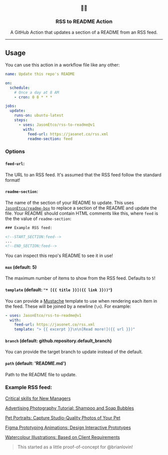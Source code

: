 <h3 align="center">📡📝</h3>
<h3 align="center">RSS to README Action</h3>
<p align="center">A GitHub Action that updates a section of a README from an RSS feed.</p>

---

## Usage

You can use this action in a workflow file like any other:

```yml
name: Update this repo's README

on:
  schedule:
    # Once a day at 8 AM
    - cron: 0 8 * * *

jobs:
  update:
    runs-on: ubuntu-latest
    steps:
      - uses: JasonEtco/rss-to-readme@v1
        with:
          feed-url: https://jasonet.co/rss.xml
          readme-section: feed
```

### Options

#### `feed-url`:

The URL to an RSS feed. It's assumed that the RSS feed follow the standard format!

#### `readme-section`:

The name of the section of your README to update. This uses [`JasonEtco/readme-box`](https://github.com/JasonEtco/readme-box) to replace a section of the README and update the file. Your README should contain HTML comments like this, where `feed` is the the value of `readme-section`:

```html
### Example RSS feed:

<!--START_SECTION:feed-->
...
<!--END_SECTION:feed-->
```

You can inspect this repo's README to see it in use!

#### `max` (default: 5)

The maximum number of items to show from the RSS feed. Defaults to `5`!

#### `template` (default: `"* [{{ title }}]({{ link }}))"`)

You can provide a [Mustache](https://github.com/janl/mustache.js) template to use when rendering each item in the feed. These will be joined by a newline (`\n`). For example:

```yaml
- uses: JasonEtco/rss-to-readme@v1
  with:
    feed-url: https://jasonet.co/rss.xml
    template: "> {{ excerpt }}\n\n[Read more!]({{ url }})"
```

#### `branch` (default: github.repository.default_branch)

You can provide the target branch to update instead of the default.

#### `path` (default: 'README.md')

Path to the README file to update.

### Example RSS feed:

<!--START_SECTION:example-->
> 

[Critical skills for New Managers](https:&#x2F;&#x2F;sanet.st&#x2F;blogs&#x2F;tomorrowland2&#x2F;critical_skills_for_new_managers.4063374.html)
> 

[Advertising Photography Tutorial: Shampoo and Soap Bubbles](https:&#x2F;&#x2F;sanet.st&#x2F;blogs&#x2F;tomorrowland2&#x2F;advertising_photography_tutorial_shampoo_and_soap_bubbles.4063257.html)
> 

[Pet Portraits: Capture Studio-Quality Photos of Your Pet](https:&#x2F;&#x2F;sanet.st&#x2F;blogs&#x2F;tomorrowland2&#x2F;pet_portraits_capture_studio_quality_photos_of_your_pet.4063252.html)
> 

[Figma Prototyping   Animations: Design Interactive Prototypes](https:&#x2F;&#x2F;sanet.st&#x2F;blogs&#x2F;tomorrowland2&#x2F;figma_prototyping__animations_design_interactive_prototypes.4063250.html)
> 

[Watercolour Illustrations: Based on Client Requirements](https:&#x2F;&#x2F;sanet.st&#x2F;blogs&#x2F;tomorrowland2&#x2F;watercolour_illustrations_based_on_client_requirements.4063247.html)
<!--END_SECTION:example-->

> This started as a little proof-of-concept for @brianlovin!
